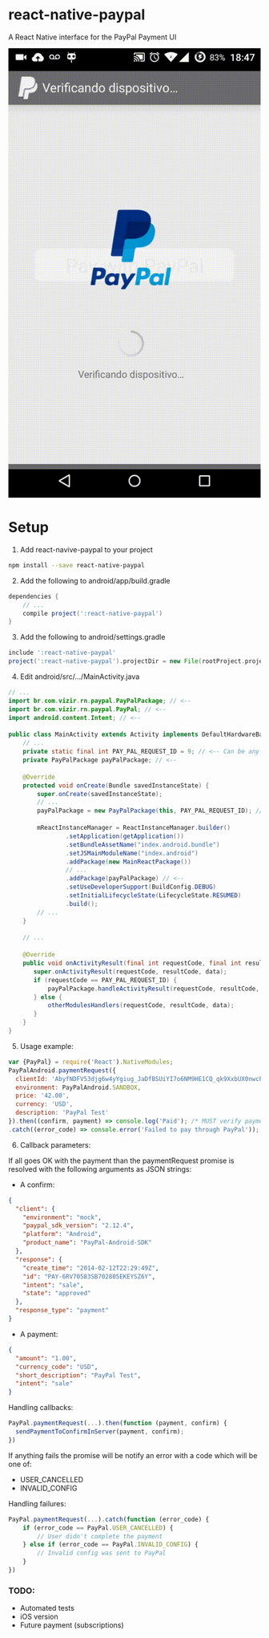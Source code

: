 # react-native-paypal

A React Native interface for the PayPal Payment UI

![Demo of a Payment using PayPal](/react-native-paypal.gif?raw=true "react-native-paypal")

# Setup

1. Add react-navive-paypal to your project

``` bash
npm install --save react-native-paypal
```

2. Add the following to android/app/build.gradle

``` groovy
dependencies {
    // ...
    compile project(':react-native-paypal')
}
```

3. Add the following to android/settings.gradle

``` groovy
include ':react-native-paypal'
project(':react-native-paypal').projectDir = new File(rootProject.projectDir, '../node_modules/react-native-paypal/android')
```

4. Edit android/src/.../MainActivity.java

``` java
// ...
import br.com.vizir.rn.paypal.PayPalPackage; // <--
import br.com.vizir.rn.paypal.PayPal; // <--
import android.content.Intent; // <--

public class MainActivity extends Activity implements DefaultHardwareBackBtnHandler {
    // ...
    private static final int PAY_PAL_REQUEST_ID = 9; // <-- Can be any unique number
    private PayPalPackage payPalPackage; // <--

    @Override
    protected void onCreate(Bundle savedInstanceState) {
        super.onCreate(savedInstanceState);
        // ...
        payPalPackage = new PayPalPackage(this, PAY_PAL_REQUEST_ID); // <--

        mReactInstanceManager = ReactInstanceManager.builder()
                .setApplication(getApplication())
                .setBundleAssetName("index.android.bundle")
                .setJSMainModuleName("index.android")
                .addPackage(new MainReactPackage())
                // ...
                .addPackage(payPalPackage) // <--
                .setUseDeveloperSupport(BuildConfig.DEBUG)
                .setInitialLifecycleState(LifecycleState.RESUMED)
                .build();
        // ...
    }

    // ...

    @Override
    public void onActivityResult(final int requestCode, final int resultCode, final Intent data) {
       super.onActivityResult(requestCode, resultCode, data);
       if (requestCode == PAY_PAL_REQUEST_ID) {
           payPalPackage.handleActivityResult(requestCode, resultCode, data); // <--
       } else {
           otherModulesHandlers(requestCode, resultCode, data);
       }
    }
}
```

5. Usage example:

```javascript
var {PayPal} = require('React').NativeModules;
PayPalAndroid.paymentRequest({
  clientId: 'AbyfNDFV53djg6w4yYgiug_JaDfBSUiYI7o6NM9HE1CQ_qk9XxbUX0nwcPXXQHaNAWYtDfphQtWB3q4R',
  environment: PayPalAndroid.SANDBOX,
  price: '42.00',
  currency: 'USD',
  description: 'PayPal Test'
}).then((confirm, payment) => console.log('Paid'); /* MUST verify payment in server*/)
.catch((error_code) => console.error('Failed to pay through PayPal'));
```

6. Callback parameters:

If all goes OK with the payment than the paymentRequest promise is resolved with
the following arguments as JSON strings:
- A confirm:
``` json
{
  "client": {
    "environment": "mock",
    "paypal_sdk_version": "2.12.4",
    "platform": "Android",
    "product_name": "PayPal-Android-SDK"
  },
  "response": {
    "create_time": "2014-02-12T22:29:49Z",
    "id": "PAY-6RV70583SB702805EKEYSZ6Y",
    "intent": "sale",
    "state": "approved"
  },
  "response_type": "payment"
}
```

- A payment:
```json
{
  "amount": "1.00",
  "currency_code": "USD",
  "short_description": "PayPal Test",
  "intent": "sale"
}
```

Handling callbacks:
```javascript
PayPal.paymentRequest(...).then(function (payment, confirm) {
  sendPaymentToConfirmInServer(payment, confirm);
})
```

If anything fails the promise will be notify an error with a code which will be
one of:
- USER\_CANCELLED
- INVALID\_CONFIG

Handling failures:

``` javascript
PayPal.paymentRequest(...).catch(function (error_code) {
    if (error_code == PayPal.USER_CANCELLED) {
        // User didn't complete the payment
    } else if (error_code == PayPal.INVALID_CONFIG) {
        // Invalid config was sent to PayPal
    }
})
```

### TODO:
- Automated tests
- iOS version
- Future payment (subscriptions)

